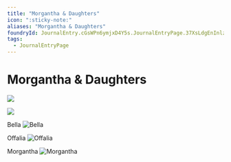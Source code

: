 ```yaml
---
title: "Morgantha & Daughters"
icon: ":sticky-note:"
aliases: "Morgantha & Daughters"
foundryId: JournalEntry.cGsWPn6ymjxD4Y5s.JournalEntryPage.37XsLdgEnInlzJfA
tags:
  - JournalEntryPage
---
```


# Morgantha & Daughters
![](https://publish-01.obsidian.md/access/7db64b11c71d88572ddc6cd06b888976/images/The%20Three%20Hags.png)

![](https://publish-01.obsidian.md/access/7db64b11c71d88572ddc6cd06b888976/The%20Bonegrinder%20Coven.png)

Bella
![Bella](https://publish-01.obsidian.md/access/7db64b11c71d88572ddc6cd06b888976/images/Bella.png)

Offalia
![Offalia](https://publish-01.obsidian.md/access/7db64b11c71d88572ddc6cd06b888976/images/Offalia.png)

Morgantha
![Morgantha](https://publish-01.obsidian.md/access/7db64b11c71d88572ddc6cd06b888976/images/Morgantha.png)